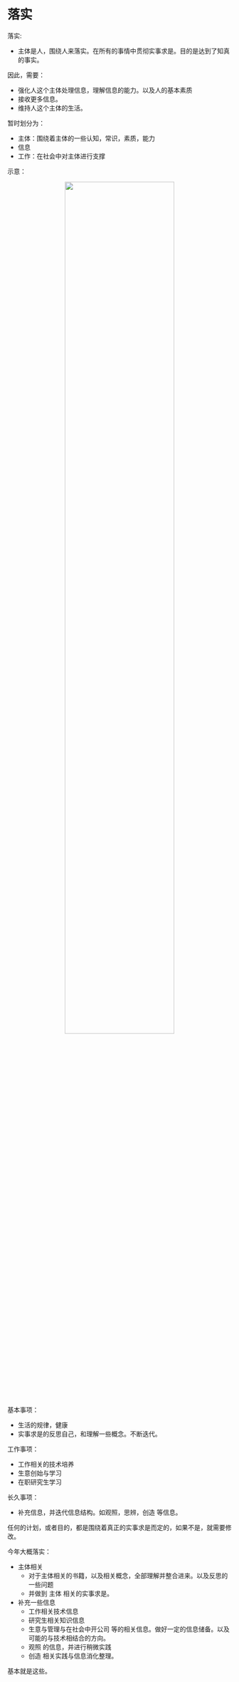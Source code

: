 # 落实

落实:

- 主体是人，围绕人来落实。在所有的事情中贯彻实事求是。目的是达到了知真的事实。

因此，需要：

- 强化人这个主体处理信息，理解信息的能力。以及人的基本素质
- 接收更多信息。
- 维持人这个主体的生活。


暂时划分为：

- 主体：围绕着主体的一些认知，常识，素质，能力
- 信息
- 工作：在社会中对主体进行支撑

示意：

<p align="center">
    <img width="70%" height="70%" src="http://images.iterate.site/blog/image/20200322/2vieq0zqauvk.png?imageslim">
</p>




基本事项：

- 生活的规律，健康
- 实事求是的反思自己，和理解一些概念。不断迭代。


工作事项：

- 工作相关的技术培养
- 生意创始与学习
- 在职研究生学习

长久事项：

- 补充信息，并迭代信息结构。如观照，思辨，创造 等信息。


任何的计划，或者目的，都是围绕着真正的实事求是而定的，如果不是，就需要修改。

今年大概落实：

- 主体相关
  - 对于主体相关的书籍，以及相关概念，全部理解并整合进来。以及反思的一些问题
  - 并做到 主体 相关的实事求是。
- 补充一些信息
  - 工作相关技术信息
  - 研究生相关知识信息
  - 生意与管理与在社会中开公司 等的相关信息。做好一定的信息储备。以及可能的与技术相结合的方向。
  - 观照 的信息，并进行稍微实践
  - 创造 相关实践与信息消化整理。

基本就是这些。

